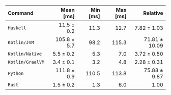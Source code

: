 | Command | Mean [ms] | Min [ms] | Max [ms] | Relative |
|:---|---:|---:|---:|---:|
| `Haskell` | 11.5 ± 0.2 | 11.3 | 12.7 | 7.82 ± 1.03 |
| `Kotlin/JVM` | 105.8 ± 5.7 | 98.2 | 115.3 | 71.81 ± 10.09 |
| `Kotlin/Native` | 5.5 ± 0.2 | 5.3 | 7.0 | 3.72 ± 0.50 |
| `Kotlin/GraalVM` | 3.4 ± 0.1 | 3.2 | 4.8 | 2.28 ± 0.31 |
| `Python` | 111.8 ± 0.9 | 110.5 | 113.8 | 75.88 ± 9.87 |
| `Rust` | 1.5 ± 0.2 | 1.3 | 6.0 | 1.00 |
